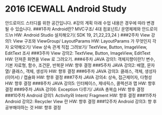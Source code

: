 # 2016 ICEWALL Android Study
안드로이드 스터디를 위한 공간입니다.
#강의 계획
	아래 수업 내용은 경우에 따라 변경될 수 있습니다.
###1주차
Android란? MVC구조/ 4대 컴포넌트/ 운영체제와 안드로이드\n
HW: Android Studio 설치해오기( SDK 19, 21,22,23,24 )
###2주차
View 강의1: View 구조와 ViewGroup/ LayoutParams
HW: LayoutParams 가 무엇인지 각자 요약해오기/ View 상속 관계 직접 그려보기/ TextView, Button, ImageView, EditText 조사
###3주차
View 강의2: TextView, Button, ImageView, EditText
HW: 던져준 화면을 View 로 그려오기.
###4주차
JAVA 강의1: 객체지향이란?/ 변수, 기본 자료형, 함수, 조건문, 반복문
HW: 향후 결정
###5주차
JAVA 강의2: 배열, 문자열/ 클래스, 객체, 생성자
HW: 향후 결정
###6주차
JAVA 강의3: 클래스, 객체, 생성자 (이어서) / 캡슐화
HW: 향후 결정
###7주차
JAVA 강의4: 상속, 접근제어자, 다형성
HW: 향후 결정
###8주차
JAVA 강의5: 인터페이스, 제네릭스, 콜렉션과 맵
HW: 향후 결정
###9주차
JAVA 강의6: Exception 다루기/ JAVA 총복습
HW: 향후 결정
###10주차
Android 강의1: Activity와 Intent/ Fragment
HW: 향후 결정
###11주차
Android 강의2: Recycler View 란
HW: 향후 결정
###12주차
Android 강의3: 향 후 공부해야하는 것
HW: 향후 결정